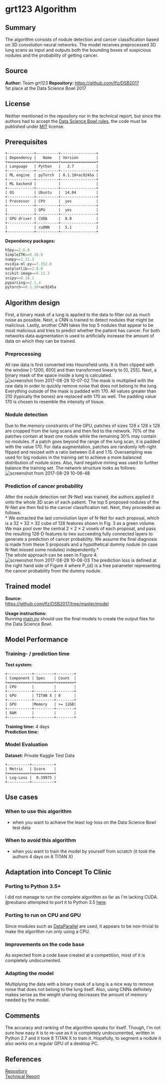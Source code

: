 # grt123 Algorithm

## Summary
The algorithm consists of nodule detection and cancer classification based on 3D convolution neural networks.
The model receives preprocessed 3D lung scans as
input and outputs both the bounding boxes of suspicious nodules and the probability of getting cancer.

## Source
**Author:** Team grt123
**Repository:** https://github.com/lfz/DSB2017  
1st place at the Data Science Bowl 2017

## License
Neither mentioned in the repository nor in the technical report, but since the authors had to accept the [Data Science Bowl rules](https://www.kaggle.com/c/data-science-bowl-2017/rules), the code must be published under [MIT](http://opensource.org/licenses/MIT) license.


## Prerequisites

```eval_rst
+------------+----------+----------------+
| Dependency |   Name   | Version        |
+============+==========+================+
| Language   | Python   |   2.7          |
+------------+----------+----------------+
| ML engine  | pyTorch  | 0.1.10+ac9245a |
+------------+----------+----------------+
| ML backend |          |                |
+------------+----------+----------------+
| OS         | Ubuntu   |  14.04         |
+------------+----------+----------------+
| Processor  | CPU      |  yes           |
+------------+----------+----------------+
|            | GPU      |  yes           |
+------------+----------+----------------+
| GPU driver | CUDA     |  8.0           |
+------------+----------+----------------+
|            | cuDNN    |  5.1           |
+------------+----------+----------------+
```

**Dependency packages:**

```python
h5py==2.6.0
SimpleITK==0.10.0
numpy==1.11.3
nvidia-ml-py==7.352.0
matplotlib==2.0.0
scikit-image==0.12.3
scipy==0.18.1
pyparsing==2.1.4
pytorch==0.1.10+ac9245a
```


## Algorithm design
First, a binary mask of a lung is applied to the data to filter out as much noise as possible. Next, a CNN is trained to detect nodules that might be malicious. Lastly, another CNN takes the top 5 nodules that appear to be most malicious and tries to predict whether the patient has cancer. For both networks data augmentation is used to artificially increase the amount of data on which they can be trained.

### Preprocessing
All raw data is first converted into Hounsfield units.
It is then clipped with the window [-1200, 600] and then transformed linearly to [0, 255].
Next, a binary mask of the space inside a lung is calculated.
![screenshot from 2017-08-29 10-07-02](https://user-images.githubusercontent.com/6676439/29810873-d461d9ce-8ca1-11e7-93b0-20a0ad8c5d6b.png)
The mask is multiplied with the raw data in order to quickly remove noise that does not belong to the lung.
Everything outside of the mask is padded with 170.
All values greater than 210 (typically the bones) are replaced with
170 as well.
The padding value 170 is chosen to resemble the intensity of tissue.


### Nodule detection
Due to the memory constraints of the GPU, patches of sizes 128 x 128 x 128 are cropped from the lung scans and then fed to the network.
70% of the patches contain at least one nodule while the remaining 30% may contain no modules.
If a patch goes beyond the range of the lung scan, it is padded with the value 170.
For data augmentation, patches are
randomly left-right flipped and resized with a ratio between 0.8 and 1.15.
Oversampling was used for big nodules in the training set to achieve a more balanced distribution of nodule sizes. Also, hard negative mining was used to further balance the training set.
The network structure looks as follows:
![screenshot from 2017-08-29 10-06-48](https://user-images.githubusercontent.com/6676439/29810879-d9088d1a-8ca1-11e7-9e1d-8b7d68b838c4.png)

### Prediction of cancer probability
After the nodule detection net (N-Net) was trained, the authors applied it onto the whole 3D scan of each patient. The top 5 proposed nodules of the N-Net are then fed to the cancer classification net.
Next, they proceeded as follows:  
*
We extracted the last convolution layer of N-Net for each proposal, which is a 32 × 32 × 32 cube of 128 features shown in Fig. 3 as a green volume. We max pool over the central 2 × 2 × 2 voxels of each proposal, and pass the resulting 128-D features to
two succeeding fully connected layers to generate a prediction of cancer probability. We
assume the final diagnosis is made from these 5 proposals and a hypothetical dummy
nodule (in case N-Net missed some nodules) independently.*  
The whole approach can be seen in Figure 4.
![screenshot from 2017-08-29 10-06-03](https://user-images.githubusercontent.com/6676439/29810847-b7e0cac6-8ca1-11e7-88ca-772a4fb4b48b.png)
The prediction loss is defined at the right hand side of Figure 4 where P_{d} is a free parameter
representing the cancer probability from the dummy nodule.

## Trained model

**Source:**   
https://github.com/lfz/DSB2017/tree/master/model  


**Usage instructions:**  
Running [main.py](https://github.com/lfz/DSB2017/blob/master/main.py) should use the final models to create the output files for the Data Science Bowl.

## Model Performance

### Training- / prediction time

**Test system:** </br>

```eval_rst
+-----------+---------+--------+
| Component | Spec    | Count  |
+===========+=========+========+
| CPU       |         |        |
+-----------+---------+--------+
| GPU       | TITAN X | 8      |
+-----------+---------+--------+
| GPU       |Memory   | >= 12GB|
+-----------+---------+--------+
| RAM       |         |        |
+-----------+---------+--------+
```

**Training time:**  4 days</br>
**Prediction time:** </br>

### Model Evaluation

**Dataset:** Private Kaggle Test Data

```eval_rst
+----------+----------+
| Metric   | Score    |
+==========+==========+
| Log-Loss |  0.39975 |
+----------+----------+
```

## Use cases

### When to use this algorithm

 - when you want to achieve the least log-loss on the Data Science Bowl test data

### When to avoid this algorithm

 - when you want to train the model by yourself from scratch (it took the authors 4 days on 8 TITAN X)

## Adaptation into Concept To Clinic

### Porting to Python 3.5+
I did not manage to run the complete algorithm so far as I'm lacking CUDA.
@reubano attempted to port it to Python 3.5 [here](https://github.com/concept-to-clinic/DSB2017).

### Porting to run on CPU and GPU
Since modules such as [DataParallel](http://pytorch.org/docs/master/_modules/torch/nn/parallel/data_parallel.html) are used, it appears to be non-trivial to make the algorithm run only using a CPU.

### Improvements on the code base
As expected from a code base created at a competition, most of it is completely undocumented.

### Adapting the model
Multiplying the data with a binary mask of a lung is a nice way to remove noise that does not belong to the lung itself. Also, using CNNs definitely makes sense as the weight sharing decreases the amount of memory needed by the model.

## Comments
The accuracy and ranking of the algorithm speaks for itself. Though, I'm not sure how easy it is to re-use as it is completely undocumented, written in Python 2.7 and it took 8 TITAN X to train it. Hopefully, to segment a nodule it also works on a regular GPU of a desktop PC.  

## References
[Repository](https://github.com/lfz/DSB2017)  
[Technical Report](https://github.com/lfz/DSB2017/blob/master/solution-grt123-team.pdf)
